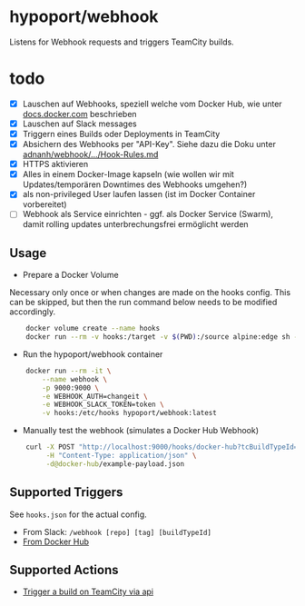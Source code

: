 # hypoport/webhook

Listens for Webhook requests and triggers TeamCity builds.

# todo

- [x] Lauschen auf Webhooks, speziell welche vom Docker Hub, wie unter [docs.docker.com](https://docs.docker.com/docker-hub/webhooks/) beschrieben
- [x] Lauschen auf Slack messages
- [x] Triggern eines Builds oder Deployments in TeamCity
- [x] Absichern des Webhooks per "API-Key". Siehe dazu die Doku unter [adnanh/webhook/.../Hook-Rules.md](https://github.com/adnanh/webhook/blob/master/docs/Hook-Rules.md)
- [x] HTTPS aktivieren
- [x] Alles in einem Docker-Image kapseln (wie wollen wir mit Updates/temporären Downtimes des Webhooks umgehen?)
- [x] als non-privileged User laufen lassen (ist im Docker Container vorbereitet)
- [ ] Webhook als Service einrichten - ggf. als Docker Service (Swarm), damit rolling updates unterbrechungsfrei ermöglicht werden

## Usage

- Prepare a Docker Volume
 
Necessary only once or when changes are made on the hooks config.
This can be skipped, but then the run command below needs to be modified accordingly. 

```bash
    docker volume create --name hooks
    docker run --rm -v hooks:/target -v $(PWD):/source alpine:edge sh -c 'cp -a /source/* /target/'
```

- Run the hypoport/webhook container

```bash
    docker run --rm -it \
        --name webhook \
        -p 9000:9000 \
        -e WEBHOOK_AUTH=changeit \
        -e WEBHOOK_SLACK_TOKEN=token \
        -v hooks:/etc/hooks hypoport/webhook:latest
```

- Manually test the webhook (simulates a Docker Hub Webhook)

```bash
    curl -X POST "http://localhost:9000/hooks/docker-hub?tcBuildTypeId=pku_ExplorationDay_WebhookTest&auth=changeit" \
         -H "Content-Type: application/json" \
         -d@docker-hub/example-payload.json
```

## Supported Triggers

See `hooks.json` for the actual config.

- From Slack: `/webhook [repo] [tag] [buildTypeId]`
- [From Docker Hub](https://docs.docker.com/docker-hub/webhooks/)

## Supported Actions

- [Trigger a build on TeamCity via api](trigger-teamcity-build.md)

